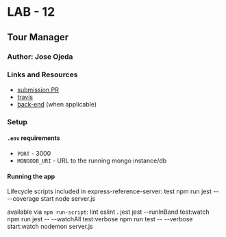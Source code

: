 # LAB - 12

## Tour Manager

### Author: Jose Ojeda

### Links and Resources
* [submission PR](https://github.com/jose-401-advanced-javascript/tour-manager/pull/1)
* [travis](https://travis-ci.com/jose-401-advanced-javascript/tour-manager)
* [back-end](http://xyz.com) (when applicable)

### Setup
#### `.env` requirements
* `PORT` - 3000
* `MONGODB_URI` - URL to the running mongo instance/db


#### Running the app

Lifecycle scripts included in express-reference-server:
  test
    npm run jest -- --coverage
  start
    node server.js

available via `npm run-script`:
  lint
    eslint .
  jest
    jest --runInBand
  test:watch
    npm run jest -- --watchAll
  test:verbose
    npm run test -- --verbose
  start:watch
    nodemon server.js
  